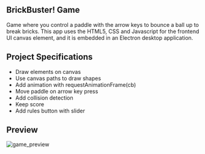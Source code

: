 ## BrickBuster! Game

Game where you control a paddle with the arrow keys to bounce a ball up to break bricks. This app uses the HTML5, CSS and Javascript for the frontend UI canvas element, and it is embedded in an Electron desktop application.

## Project Specifications

- Draw elements on canvas
- Use canvas paths to draw shapes
- Add animation with requestAnimationFrame(cb)
- Move paddle on arrow key press
- Add collision detection
- Keep score
- Add rules button with slider

## Preview

![game_preview]('BrickBuster_PC_Game.png')
